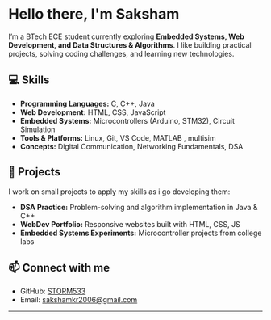 # Hello there, I'm Saksham 

I’m a BTech ECE student currently exploring  **Embedded Systems, Web Development, and Data Structures & Algorithms**. I like building  practical projects, solving coding challenges, and learning new technologies.

## 💻 Skills
- **Programming Languages:** C, C++, Java
- **Web Development:** HTML, CSS, JavaScript
- **Embedded Systems:** Microcontrollers (Arduino, STM32), Circuit Simulation
- **Tools & Platforms:** Linux, Git, VS Code, MATLAB , multisim 
- **Concepts:** Digital Communication, Networking Fundamentals, DSA
  
## 📂 Projects
I work on small projects to apply my skills as i go developing them:
- **DSA Practice:** Problem-solving and algorithm implementation in Java & C++
- **WebDev Portfolio:** Responsive websites built with HTML, CSS, JS
- **Embedded Systems Experiments:** Microcontroller projects from college labs

## 📫 Connect with me
- GitHub: [STORM533](https://github.com/STORM533)
- Email: sakshamkr2006@gmail.com

---
<!---
STORM533/STORM533 is a ✨ special ✨ repository because its `README.md` (this file) appears on your GitHub profile.
You can click the Preview link to take a look at your changes.
--->
